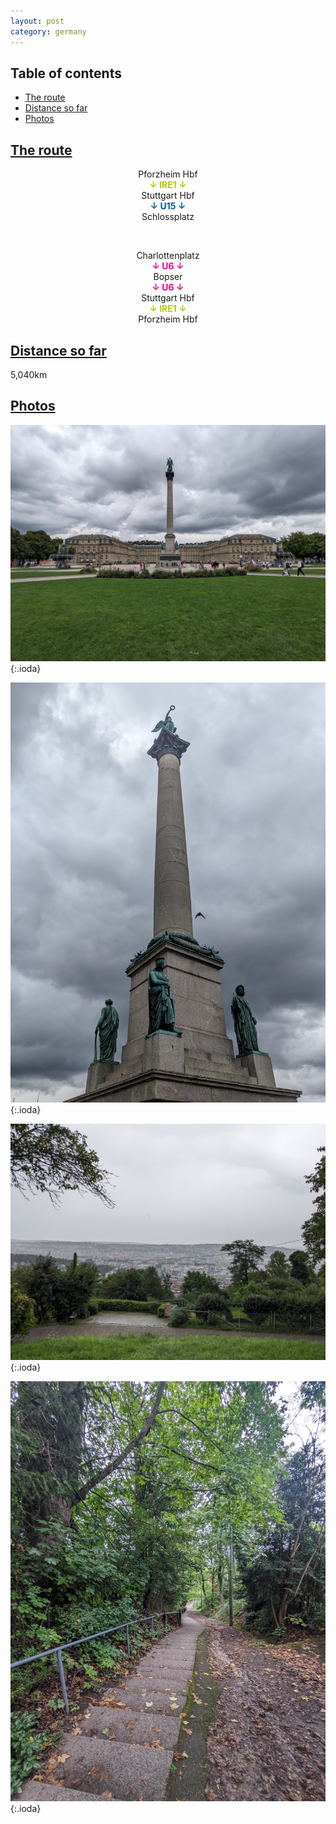 ```yaml
---
layout: post
category: germany
---
```



## Table of contents
- [The route](#the-route)
- [Distance so far](#distance-so-far)
- [Photos](#photos)


## [The route](#the-route)

<center> Pforzheim Hbf </center>

<center> <span style="color:#b1cb06 "> <b> ↓ IRE1 ↓ </b> </span> </center>

<center> Stuttgart Hbf </center>

<center> <span style="color:#015aaa "> <b> ↓ U15 ↓ </b> </span> </center>

<center> Schlossplatz </center>

<span> <br> </span>

<center> Charlottenplatz </center>

<center> <span style="color:#ed028c "> <b> ↓ U6 ↓ </b> </span> </center>

<center> Bopser </center>

<center> <span style="color:#ed028c "> <b> ↓ U6 ↓ </b> </span> </center>

<center> Stuttgart Hbf </center>

<center> <span style="color:#b1cb06 "> <b> ↓ IRE1 ↓ </b> </span> </center>

<center> Pforzheim Hbf </center>

## [Distance so far](#distance-so-far)

5,040km

## [Photos](#photos)

![theme logo](pictures/531-min.JPG){:.ioda}

![theme logo](pictures/532-min.JPG){:.ioda}

![theme logo](pictures/533-min.JPG){:.ioda}

![theme logo](pictures/534-min.JPG){:.ioda}
